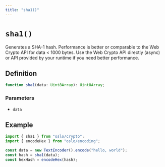 ```yaml
---
title: "sha1()"
---
```


# `sha1()`

Generates a SHA-1 hash. Performance is better or comparable to the Web Crypto API for data < 1000 bytes. Use the Web Crypto API directly (async) or API provided by your runtime if you need better performance. 

## Definition

```ts
function sha1(data: Uint8Array): Uint8Array;
```

### Parameters

- `data`

## Example

```ts
import { sha1 } from "oslo/crypto";
import { encodeHex } from "oslo/encoding";

const data = new TextEncoder().encode("hello, world");
const hash = sha1(data);
const hexHash = encodeHex(hash);
```

